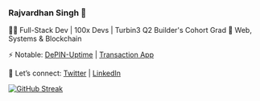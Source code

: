 ### Rajvardhan Singh 🍉

👨‍💻 Full-Stack Dev | 100x Devs  | Turbin3 Q2 Builder's Cohort Grad
🚀 Web, Systems & Blockchain  

⚡ Notable: [DePIN-Uptime](https://github.com/0xRajvardhan/DePIN-Uptime) | [Transaction App](https://github.com/0xRajvardhan/transaction-App)  

💬 Let’s connect: [Twitter](https://twitter.com/rajvardhansd) | [LinkedIn](https://www.linkedin.com/in/rajvardhan-singh-dodiya)  

[![GitHub Streak](https://streak-stats.demolab.com?user=0xRajvardhan&theme=highcontrast&hide_border=true&border_radius=5)](https://git.io/streak-stats)
